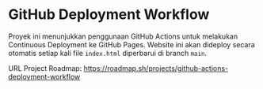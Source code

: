 # GitHub Deployment Workflow

Proyek ini menunjukkan penggunaan GitHub Actions untuk melakukan Continuous Deployment ke GitHub Pages. Website ini akan dideploy secara otomatis setiap kali file `index.html` diperbarui di branch `main`.

URL Project Roadmap: https://roadmap.sh/projects/github-actions-deployment-workflow
